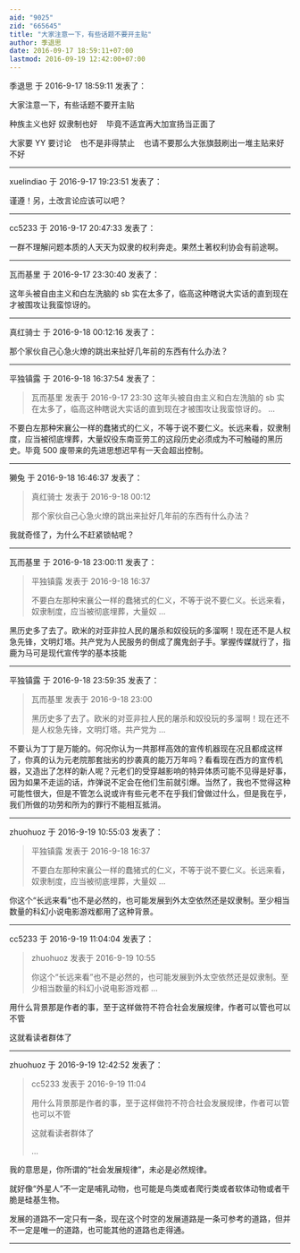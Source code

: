 ```yaml
---
aid: "9025"
zid: "665645"
title: "大家注意一下，有些话题不要开主贴"
author: 季退思
date: 2016-09-17 18:59:11+07:00
lastmod: 2016-09-19 12:42:00+07:00
---
```


季退思 于 2016-9-17 18:59:11 发表了：

大家注意一下，有些话题不要开主贴

种族主义也好 奴隶制也好    毕竟不适宜再大加宣扬当正面了

大家要 YY 要讨论    也不是非得禁止    也请不要那么大张旗鼓刷出一堆主贴来好不好

---

xuelindiao 于 2016-9-17 19:23:51 发表了：

谨遵！另，土改言论应该可以吧？

---

cc5233 于 2016-9-17 20:47:33 发表了：

一群不理解问题本质的人天天为奴隶的权利奔走。果然土著权利协会有前途啊。

---

瓦而基里 于 2016-9-17 23:30:40 发表了：

这年头被自由主义和白左洗脑的 sb 实在太多了，临高这种瞎说大实话的直到现在才被围攻让我蛮惊讶的。

---

真红骑士 于 2016-9-18 00:12:16 发表了：

那个家伙自己心急火燎的跳出来扯好几年前的东西有什么办法？

---

平独镇露 于 2016-9-18 16:37:54 发表了：

> 瓦而基里 发表于 2016-9-17 23:30 这年头被自由主义和白左洗脑的 sb 实在太多了，临高这种瞎说大实话的直到现在才被围攻让我蛮惊讶的。 ...

不要白左那种宋襄公一样的蠢猪式的仁义，不等于说不要仁义。长远来看，奴隶制度，应当被彻底埋葬，大量奴役东南亚劳工的这段历史必须成为不可触碰的黑历史。毕竟 500 废带来的先进思想迟早有一天会超出控制。

---

獭兔 于 2016-9-18 16:46:37 发表了：

> 真红骑士 发表于 2016-9-18 00:12
>
> 那个家伙自己心急火燎的跳出来扯好几年前的东西有什么办法？

我就奇怪了，为什么不赶紧锁帖呢？

---

瓦而基里 于 2016-9-18 23:00:11 发表了：

> 平独镇露 发表于 2016-9-18 16:37
>
> 不要白左那种宋襄公一样的蠢猪式的仁义，不等于说不要仁义。长远来看，奴隶制度，应当被彻底埋葬，大量奴 ...

黑历史多了去了。欧米的对亚非拉人民的屠杀和奴役玩的多溜啊！现在还不是人权急先锋，文明灯塔。共产党为人民服务的倒成了魔鬼刽子手。掌握传媒就行了，指鹿为马可是现代宣传学的基本技能

---

平独镇露 于 2016-9-18 23:59:35 发表了：

> 瓦而基里 发表于 2016-9-18 23:00
>
> 黑历史多了去了。欧米的对亚非拉人民的屠杀和奴役玩的多溜啊！现在还不是人权急先锋，文明灯塔。共产党为 ...

不要认为丁丁是万能的。何况你认为一共那样高效的宣传机器现在况且都成这样了，你真的认为元老院那套拙劣的抄袭真的能万万年吗？看看现在西方的宣传机器，又造出了怎样的新人呢？元老们的受穿越影响的特异体质可能不见得是好事，因为如果不走运的话，炸弹说不定会在他们生前就引爆。当然了，我也不觉得这种可能性很大，但是不管怎么说或许有些元老不在乎我们曾做过什么，但是我在乎，我们所做的功劳和所为的罪行不能相互抵消。

---

zhuohuoz 于 2016-9-19 10:55:03 发表了：

> 平独镇露 发表于 2016-9-18 16:37
>
> 不要白左那种宋襄公一样的蠢猪式的仁义，不等于说不要仁义。长远来看，奴隶制度，应当被彻底埋葬，大量奴 ...

你这个“长远来看”也不是必然的，也可能发展到外太空依然还是奴隶制。至少相当数量的科幻小说电影游戏都用了这种背景。

---

cc5233 于 2016-9-19 11:04:04 发表了：

> zhuohuoz 发表于 2016-9-19 10:55
>
> 你这个“长远来看”也不是必然的，也可能发展到外太空依然还是奴隶制。至少相当数量的科幻小说电影游戏都 ...

用什么背景那是作者的事，至于这样做符不符合社会发展规律，作者可以管也可以不管

这就看读者群体了

---

zhuohuoz 于 2016-9-19 12:42:52 发表了：

> cc5233 发表于 2016-9-19 11:04
>
> 用什么背景那是作者的事，至于这样做符不符合社会发展规律，作者可以管也可以不管
>
> 这就看读者群体了
>
> ...

我的意思是，你所谓的“社会发展规律”，未必是必然规律。

就好像“外星人”不一定是哺乳动物，也可能是鸟类或者爬行类或者软体动物或者干脆是硅基生物。

发展的道路不一定只有一条，现在这个时空的发展道路是一条可参考的道路，但并不一定是唯一的道路，也可能其他的道路也走得通。

---

